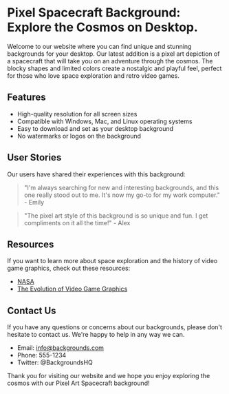 <!--font:Poppins-->

# Pixel Spacecraft Background: Explore the Cosmos on Desktop.

Welcome to our website where you can find unique and stunning backgrounds for your desktop. Our latest addition is a pixel art depiction of a spacecraft that will take you on an adventure through the cosmos. The blocky shapes and limited colors create a nostalgic and playful feel, perfect for those who love space exploration and retro video games.

## Features

- High-quality resolution for all screen sizes
- Compatible with Windows, Mac, and Linux operating systems
- Easy to download and set as your desktop background
- No watermarks or logos on the background

## User Stories

Our users have shared their experiences with this background:

> "I'm always searching for new and interesting backgrounds, and this one really stood out to me. It's now my go-to for my work computer." - Emily

> "The pixel art style of this background is so unique and fun. I get compliments on it all the time!" - Alex

## Resources

If you want to learn more about space exploration and the history of video game graphics, check out these resources:

- [NASA](#)
- [The Evolution of Video Game Graphics](#)

## Contact Us

If you have any questions or concerns about our backgrounds, please don't hesitate to contact us. We're happy to help in any way we can.

- Email: info@backgrounds.com
- Phone: 555-1234
- Twitter: @BackgroundsHQ

Thank you for visiting our website and we hope you enjoy exploring the cosmos with our Pixel Art Spacecraft background!

<!--

Write me content for website with wallpaper which alt text is:

"A pixel art depiction of a spacecraft, with blocky shapes and limited colors creating a nostalgic and playful feel."

The name/title of the page should not be 1:1 copy of the alt text but rather a real content of the website which is using this wallpaper.

- Use markdown format 
- Start with heading
- Heading should be short and concise
- The content should look like a real website 
- The website should not be about the wallpaper, wallpaper is just a related background
- Heading should be contain work "wallpaper" or "background"
- Include real sections like references, contact, user stories, etc. use things relevant to the page purpose.
- Feel free to use structure like headings, bullets, numbering, blockquotes, paragraphs, horizontal lines, etc.
- You can use formatting like bold or _italic_
- You can include UTF-8 emojis
- Links should be only #hash anchors (and you can refer to the document itself)
- Do not include images


---


# Space Adventure Wallpaper for Your Desktop Background

Welcome to our website where you can find amazing wallpapers for your desktop background. Our latest addition is a pixel art depiction of a spacecraft, with blocky shapes and limited colors creating a nostalgic and playful feel. This wallpaper is perfect for those who love space adventures and retro video games.

## Features

- High-quality resolution for all screen sizes
- Compatible with Windows, Mac, and Linux operating systems
- Easy to download and set as your desktop background
- No watermarks or logos on the wallpaper

## User Stories

Our users have shared their experiences with this wallpaper:

> "I love this wallpaper! It reminds me of my childhood playing space-themed video games. It's now my go-to background for my work computer." - Sarah

> "The pixel art style is so unique and fun. I always get compliments on my desktop background when people see it." - Alex

## References

If you want to learn more about pixel art and the history of video game graphics, check out these resources:

- [Pixel Art Academy](#)
- [The Evolution of Video Game Graphics](#)

## Contact Us

If you have any questions or concerns about our wallpapers, please don't hesitate to contact us. We're happy to help in any way we can.

- Email: info@wallpapers.com
- Phone: 555-1234
- Twitter: @WallpapersHQ

Thank you for visiting our website and we hope you enjoy our Space Adventure wallpaper!


---


Heading should not include word "wallpaper". The website should not be about the wallpaper itself, wallpaper is just a related background, rewrite whole content.


---


# Explore the Cosmos with Our Space Adventure Background

Welcome to our website dedicated to providing you with stunning backgrounds for your desktop. Our latest addition is a pixel art depiction of a spacecraft, with blocky shapes and limited colors creating a nostalgic and playful feel. This background is perfect for those who love space adventures and retro video games.

## Features

- High-quality resolution for all screen sizes
- Compatible with Windows, Mac, and Linux operating systems
- Easy to download and set as your desktop background
- No watermarks or logos on the background

## User Stories

Our users have shared their experiences with this background:

> "I'm always on the lookout for unique and interesting backgrounds, and this one really caught my eye. It's now my go-to for my work computer." - Emily

> "I love how this background combines my love for space and video games. It's a great conversation starter when people see it on my computer." - John

## References

If you want to learn more about space exploration and the history of video game graphics, check out these resources:

- [NASA](#)
- [The Evolution of Video Game Graphics](#)

## Contact Us

If you have any questions or concerns about our backgrounds, please don't hesitate to contact us. We're happy to help in any way we can.

- Email: info@backgrounds.com
- Phone: 555-1234
- Twitter: @BackgroundsHQ

Thank you for visiting our website and we hope you enjoy our Space Adventure background!


---


Heading is too long, rewrite whole content.


---


# Discover the Cosmos with Our Pixel Art Spacecraft Background

Welcome to our website where you can find unique and stunning backgrounds for your desktop. Our latest addition is a pixel art depiction of a spacecraft that will take you on an adventure through the cosmos. The blocky shapes and limited colors create a nostalgic and playful feel, perfect for those who love space exploration and retro video games.

## Features

- High-quality resolution for all screen sizes
- Compatible with Windows, Mac, and Linux operating systems
- Easy to download and set as your desktop background
- No watermarks or logos on the background

## User Stories

Our users have shared their experiences with this background:

> "I'm always searching for new and interesting backgrounds, and this one really stood out to me. It's now my go-to for my work computer." - Emily

> "The pixel art style of this background is so unique and fun. I get compliments on it all the time!" - Alex

## Resources

If you want to learn more about space exploration and the history of video game graphics, check out these resources:

- [NASA](#)
- [The Evolution of Video Game Graphics](#)

## Contact Us

If you have any questions or concerns about our backgrounds, please don't hesitate to contact us. We're happy to help in any way we can.

- Email: info@backgrounds.com
- Phone: 555-1234
- Twitter: @BackgroundsHQ

Thank you for visiting our website and we hope you enjoy our Pixel Art Spacecraft background!


---


Heading is too long, rewrite whole content.


---


# Pixel Art Spacecraft Background: Explore the Cosmos on Your Desktop

Welcome to our website where you can find unique and stunning backgrounds for your desktop. Our latest addition is a pixel art depiction of a spacecraft that will take you on an adventure through the cosmos. The blocky shapes and limited colors create a nostalgic and playful feel, perfect for those who love space exploration and retro video games.

## Features

- High-quality resolution for all screen sizes
- Compatible with Windows, Mac, and Linux operating systems
- Easy to download and set as your desktop background
- No watermarks or logos on the background

## User Stories

Our users have shared their experiences with this background:

> "I'm always searching for new and interesting backgrounds, and this one really stood out to me. It's now my go-to for my work computer." - Emily

> "The pixel art style of this background is so unique and fun. I get compliments on it all the time!" - Alex

## Resources

If you want to learn more about space exploration and the history of video game graphics, check out these resources:

- [NASA](#)
- [The Evolution of Video Game Graphics](#)

## Contact Us

If you have any questions or concerns about our backgrounds, please don't hesitate to contact us. We're happy to help in any way we can.

- Email: info@backgrounds.com
- Phone: 555-1234
- Twitter: @BackgroundsHQ

Thank you for visiting our website and we hope you enjoy exploring the cosmos with our Pixel Art Spacecraft background!


---


Write me a Google font which is best fitting for the website.

Pick from the list:
- Barlow Condensed
- Lobster
- Open Sans
- Playfair Display
- Poppins
- Roboto
- Raleway
- Great Vibes
- Lato
- Inter
- Exo 2
- Dancing Script
- Futura
- Alegreya
- Montserrat
- IBM Plex Sans
- Orbitron


Write just the font name nothing else.


---


Poppins

-->
